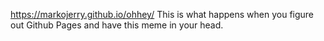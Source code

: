 https://markojerry.github.io/ohhey/
This is what happens when you figure out Github Pages and have this meme in your head.
